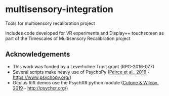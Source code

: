 # multisensory-integration
Tools for multisensory recalibration project

Includes code developed for VR experiments and Display++ touchscreen as part of the Timescales of Multisensory Recalibration project

## Acknowledgements
* This work was funded by a Leverhulme Trust grant (RPG-2016-077)
* Several scripts make heavy use of PsychoPy ([Peirce et al., 2019](http://link.springer.com/10.3758/s13428-018-01193-y) - https://www.psychopy.org/)
* Oculus Rift demos use the PsychXR python module ([Cutone & Wilcox, 2019](https://github.com/mdcutone/psychxr) - http://psychxr.org/)
